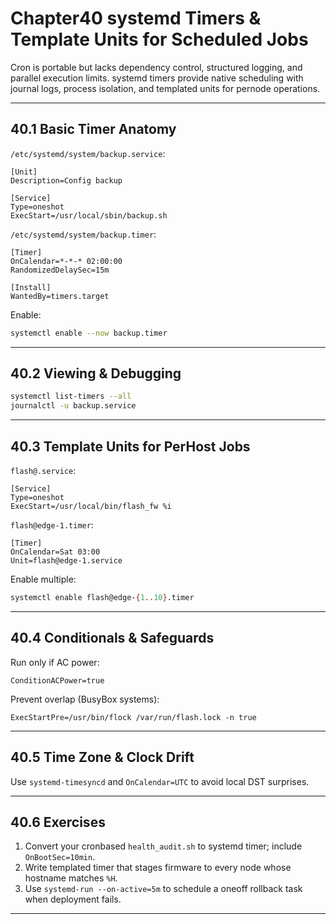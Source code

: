 
# Chapter40  systemd Timers & Template Units for Scheduled Jobs

Cron is portable but lacks dependency control, structured logging, and
parallel execution limits. systemd timers provide native scheduling with
journal logs, process isolation, and templated units for pernode operations.

---

## 40.1  Basic Timer Anatomy

`/etc/systemd/system/backup.service`:

```
[Unit]
Description=Config backup

[Service]
Type=oneshot
ExecStart=/usr/local/sbin/backup.sh
```

`/etc/systemd/system/backup.timer`:

```
[Timer]
OnCalendar=*-*-* 02:00:00
RandomizedDelaySec=15m

[Install]
WantedBy=timers.target
```

Enable:

```bash
systemctl enable --now backup.timer
```

---

## 40.2  Viewing & Debugging

```bash
systemctl list-timers --all
journalctl -u backup.service
```

---

## 40.3  Template Units for PerHost Jobs

`flash@.service`:

```
[Service]
Type=oneshot
ExecStart=/usr/local/bin/flash_fw %i
```

`flash@edge-1.timer`:

```
[Timer]
OnCalendar=Sat 03:00
Unit=flash@edge-1.service
```

Enable multiple:

```bash
systemctl enable flash@edge-{1..10}.timer
```

---

## 40.4  Conditionals & Safeguards

Run only if AC power:

```
ConditionACPower=true
```

Prevent overlap (BusyBox systems):

```
ExecStartPre=/usr/bin/flock /var/run/flash.lock -n true
```

---

## 40.5  Time Zone & Clock Drift

Use `systemd-timesyncd` and `OnCalendar=UTC` to avoid local DST surprises.

---

## 40.6  Exercises

1. Convert your cronbased `health_audit.sh` to systemd timer; include
   `OnBootSec=10min`.  
2. Write templated timer that stages firmware to every node whose hostname
   matches `%H`.  
3. Use `systemd-run --on-active=5m` to schedule a oneoff rollback task when
   deployment fails.

---
